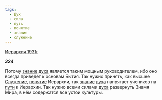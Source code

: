 ```yaml
---
tags:
  - Дух
  - сила
  - путь
  - понятие
  - знание
  - служение
---
```

[Иерархия 1931г](https://127.0.0.1:4002/agni/1931)

___324___

Потому [знание](../../../tags/#знание) [духа](../../../tags/#Дух) является таким мощным руководителем, ибо оно всегда приведёт к основам Бытия. Так нужно принять, как высшее [Служение](../../../tags/#служение), [понятие](../../../tags/#понятие) Иерархии, так [знание](../../../tags/#знание) [духа](../../../tags/#Дух) напрягает учеников на [пути](../../../tags/#путь) к Иерархии. Так нужно всеми силами [духа](../../../tags/#Дух) развернуть Знамя Мира, в нём содержатся все устои культуры.   

